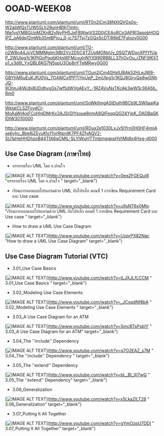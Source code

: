 # OOAD-WEEK08

http://www.plantuml.com/plantuml/uml/RT0n2iCm38NXtQVGs0o-W2abWQxTUW55Lh29unHB9jTljnhi-Nle1ysYMBGUoMZKnB2yNyPH5JqFBWwiVS2D0jCEAoRCn3APRl3apobHOQlPZ_oA6dp12mWb35mBPjcu_0-ic7S7Tsj7zGQxScDTjR6kE7Fslozy0G00

http://www.plantuml.com/plantuml/uml/TO-n2W8n44JxVCMMMgIm3IBt2Vv2D5C4TZUoMONxUy_0SQTWDxnXPfYfUpP_2WUlpg1c1KPtGnPgobKHqWFMcvuInNYX990RB8LL37hOvOu_rZNF0lK5Tp1_y3d6l_YxQBL6KG7N5spU3Op8nYTeMRwy0G00

http://www.plantuml.com/plantuml/uml/TOun2iCm40HxlUBAk52HLeJW9-GBYhM5uEuKJfU0Vs_7O4WCxfPPTjYnUpP_2mUlpg1c1KQJ8GirvQe8wGNhJQ-9OhnJ4iWJbi8UDdhvsGs7wf5dWVgAEvY_-1RZAVuNxTKcAk3wWSr36A5b_Rm0

http://www.plantuml.com/plantuml/uml/SoWkIImgAStDuIh9BCb9LSWlIaajKaWkIatCLSZFoydCI-MoAaWjAixFCxHIqDMrKx3AJSrDIYsoue8nmA8QIFeqqQG24YjpK_DADBaSKlDIW3O10000

http://www.plantuml.com/plantuml/uml/ROux2e1030LxJv5IYrn0H0HF4jmiAxe6yhc_8be8jZEyuKtcf1vrRtprdK7PF4ZfyAQV2-SU1aHeHHDhzoB44TfA6qCMIL-SLYiWuHTTmbmggpsHVtMldlx4Hxg-d000









## Use Case Diagram (ภาษาไทย)
* บรรยายเรื่อง UML โดย อ.ปานใจ  

[![IMAGE ALT TEXT](http://img.youtube.com/vi/0eq2FGEQul8/0.jpg)](http://www.youtube.com/watch?v=0eq2FGEQul8 "บรรยายเรื่อง UML โดย อ.ปานใจ  " target="_blank") 

* เรียนการออกแบบโปรแกรมด้วย UML กับโปรเอิ๊ก ตอนที่ 1 การเขียน Requirement Card และ Use case   

[![IMAGE ALT TEXT](http://img.youtube.com/vi/u9sNT6x0Mlo/0.jpg)](http://www.youtube.com/watch?v=u9sNT6x0Mlo "เรียนการออกแบบโปรแกรมด้วย UML กับโปรเอิ๊ก ตอนที่ 1 การเขียน Requirement Card และ Use case " target="_blank") 

* How to draw a UML Use Case Diagram

[![IMAGE ALT TEXT](http://img.youtube.com/vi/UzprPX82Nac/0.jpg)](http://www.youtube.com/watch?v=UzprPX82Nac "How to draw a UML Use Case Diagram" target="_blank") 

## Use Case Diagram Tutorial (VTC)

* 3.01_Use Case Basics  

[![IMAGE ALT TEXT](http://img.youtube.com/vi/tLJXJLfLCCM/0.jpg)](http://www.youtube.com/watch?v=tLJXJLfLCCM " 3.01_Use Case Basics " target="_blank") 

* 3.02_Modeling Use Case Elements  

[![IMAGE ALT TEXT](http://img.youtube.com/vi/_JCsqdNf8bA/0.jpg)](http://www.youtube.com/watch?v=_JCsqdNf8bA " 3.02_Modeling Use Case Elements " target="_blank") 
 
* 3.03_A Use Case Diagram for an ATM  

[![IMAGE ALT TEXT](http://img.youtube.com/vi/SmcBTsPsbIY/0.jpg)](http://www.youtube.com/watch?v=SmcBTsPsbIY " 3.03_A Use Case Diagram for an ATM" target="_blank") 

 

* 3.04_The ''include'' Dependency  

[![IMAGE ALT TEXT](http://img.youtube.com/vi/q7O2EAZ_s7M/0.jpg)](http://www.youtube.com/watch?v=q7O2EAZ_s7M " 3.04_The ''include'' Dependency " target="_blank") 

 

* 3.05_The ''extend'' Dependency  

[![IMAGE ALT TEXT](http://img.youtube.com/vi/bL_Bl_Xl7wQ/0.jpg)](http://www.youtube.com/watch?v=bL_Bl_Xl7wQ " 3.05_The ''extend'' Dependency" target="_blank") 

 
* 3.06_Generalization  

[![IMAGE ALT TEXT](http://img.youtube.com/vi/x5LkaZlLT28/0.jpg)](http://www.youtube.com/watch?v=x5LkaZlLT28 " 3.06_Generalization" target="_blank") 

 
* 3.07_Putting It All Together  

[![IMAGE ALT TEXT](http://img.youtube.com/vi/gYmOzpU7DDI/0.jpg)](http://www.youtube.com/watch?v=gYmOzpU7DDI " 3.07_Putting It All Together" target="_blank") 
 
